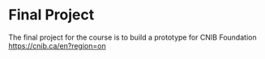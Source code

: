 # Final Project
The final project for the course is to build a prototype for CNIB Foundation https://cnib.ca/en?region=on
